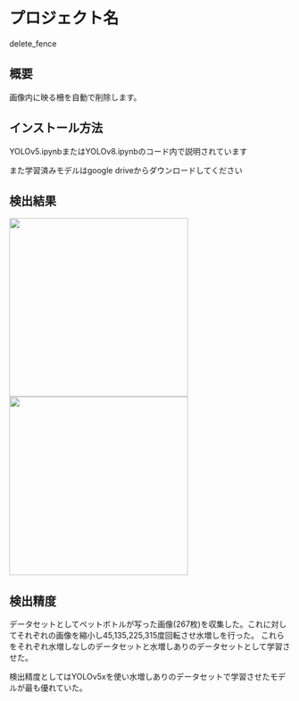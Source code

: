 # プロジェクト名

delete_fence

## 概要

画像内に映る柵を自動で削除します。

## インストール方法

YOLOv5.ipynbまたはYOLOv8.ipynbのコード内で説明されています

また学習済みモデルはgoogle driveからダウンロードしてください

## 検出結果


<img src="https://github.com/miya498/petbottle_detection/assets/100400301/a9ea97b9-86ff-4280-a3b3-55242a16c1f6" width="320px">  <img src="https://github.com/miya498/petbottle_detection/assets/100400301/53353466-9b5e-421f-ae94-631cb63ca0fa" width="320px"> 


## 検出精度

データセットとしてペットボトルが写った画像(267枚)を収集した。これに対してそれぞれの画像を縮小し45,135,225,315度回転させ水増しを行った。
これらをそれぞれ水増しなしのデータセットと水増しありのデータセットとして学習させた。

検出精度としてはYOLOv5xを使い水増しありのデータセットで学習させたモデルが最も優れていた。
